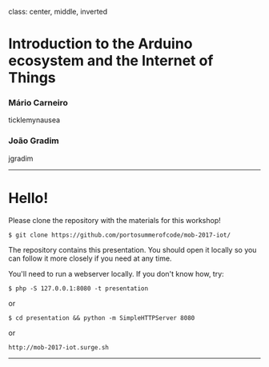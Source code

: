 class: center, middle, inverted

# Introduction to the Arduino ecosystem and the Internet of Things

<div class="container">
  <div>
    <h3>Mário Carneiro</h3>
    <p><i class="fa fa-github"></i> <i class="fa fa-twitter"></i> ticklemynausea</p>
  </div>
  <div>
    <h3>João Gradim</h3>
    <p><i class="fa fa-github"></i> <i class="fa fa-twitter"></i> jgradim</p>
  </div>
</div>

---

# Hello!

Please clone the repository with the materials
for this workshop!

```
$ git clone https://github.com/portosummerofcode/mob-2017-iot/
```

The repository contains this presentation. You should open it
locally so you can follow it more closely if you need at any time.

You'll need to run a webserver locally. If you don't know how,
try:

```
$ php -S 127.0.0.1:8080 -t presentation
```

or

```
$ cd presentation && python -m SimpleHTTPServer 8080
```

or

```
http://mob-2017-iot.surge.sh
```
---
